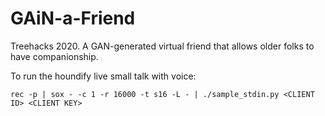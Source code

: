 # GAiN-a-Friend
Treehacks 2020. A GAN-generated virtual friend that allows older folks to have companionship.


To run the houndify live small talk with voice: 

```
rec -p | sox - -c 1 -r 16000 -t s16 -L - | ./sample_stdin.py <CLIENT ID> <CLIENT KEY>
```
